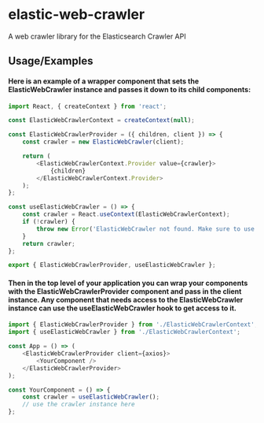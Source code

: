 
# elastic-web-crawler

A web crawler library for the Elasticsearch Crawler API


## Usage/Examples

#### Here is an example of a wrapper component that sets the ElasticWebCrawler instance and passes it down to its child components:

```javascript
import React, { createContext } from 'react';

const ElasticWebCrawlerContext = createContext(null);

const ElasticWebCrawlerProvider = ({ children, client }) => {
    const crawler = new ElasticWebCrawler(client);

    return (
        <ElasticWebCrawlerContext.Provider value={crawler}>
            {children}
        </ElasticWebCrawlerContext.Provider>
    );
};

const useElasticWebCrawler = () => {
    const crawler = React.useContext(ElasticWebCrawlerContext);
    if (!crawler) {
        throw new Error('ElasticWebCrawler not found. Make sure to use the ElasticWebCrawlerProvider at the top level of your application.');
    }
    return crawler;
};

export { ElasticWebCrawlerProvider, useElasticWebCrawler };
```

#### Then in the top level of your application you can wrap your components with the ElasticWebCrawlerProvider component and pass in the client instance. Any component that needs access to the ElasticWebCrawler instance can use the useElasticWebCrawler hook to get access to it.

```javascript
import { ElasticWebCrawlerProvider } from './ElasticWebCrawlerContext';
import { useElasticWebCrawler } from './ElasticWebCrawlerContext';

const App = () => (
    <ElasticWebCrawlerProvider client={axios}>
        <YourComponent />
    </ElasticWebCrawlerProvider>
);

const YourComponent = () => {
    const crawler = useElasticWebCrawler();
    // use the crawler instance here
};
```